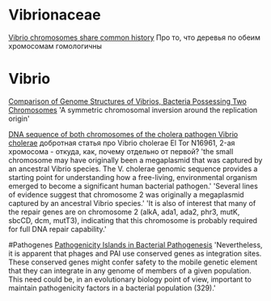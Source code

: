 # Vibrionaceae
[Vibrio chromosomes share common history](https://www.ncbi.nlm.nih.gov/pmc/articles/PMC2875227/) 
Про то, что деревья по обеим хромосомам гомологичны

# Vibrio
[Comparison of Genome Structures of Vibrios, Bacteria Possessing Two Chromosomes](https://www.ncbi.nlm.nih.gov/pmc/articles/PMC135242/)
'A symmetric chromosomal inversion around the replication origin'

[DNA sequence of both chromosomes of the cholera pathogen Vibrio cholerae](http://www.nature.com/nature/journal/v406/n6795/full/406477a0.html)
добротная статья про Vibrio cholerae El Tor N16961, 2-ая хромосома - откуда, как, почему отдельно от первой?
'the small chromosome may have originally been a megaplasmid that was captured by an ancestral Vibrio species. The V. cholerae genomic sequence provides a starting point for understanding how a free-living, environmental organism emerged to become a significant human bacterial pathogen.' 
'Several lines of evidence suggest that chromosome 2 was originally a megaplasmid captured by an ancestral Vibrio species.'
'It is also of interest that many of the repair genes are on chromosome 2 (alkA, ada1, ada2, phr3, mutK, sbcCD, dcm, mutT3), indicating that this chromosome is probably required for full DNA repair capability.'

#Pathogenes
[Pathogenicity Islands in Bacterial Pathogenesis](http://www.ncbi.nlm.nih.gov/pmc/articles/PMC321463/)
'Nevertheless, it is apparent that phages and PAI use conserved genes as integration sites. These conserved genes might confer safety to the mobile genetic element that they can integrate in any genome of members of a given population. This need could be, in an evolutionary biology point of view, important to maintain pathogenicity factors in a bacterial population (329).'


